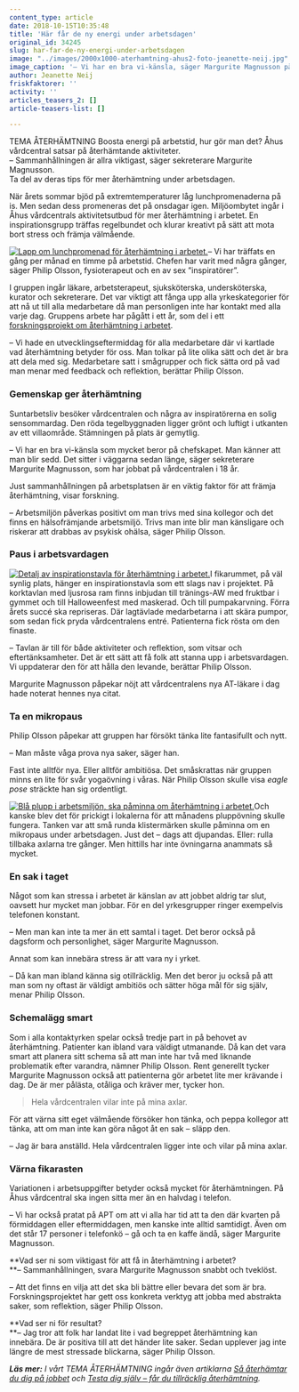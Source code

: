 ```yaml
---
content_type: article
date: 2018-10-15T10:35:48
title: 'Här får de ny energi under arbetsdagen'
original_id: 34245
slug: har-far-de-ny-energi-under-arbetsdagen
image: "../images/2000x1000-aterhamtning-ahus2-foto-jeanette-neij.jpg"
image_caption: '– Vi har en bra vi-känsla, säger Margurite Magnusson på Åhus vårdcentral. Hon och kollegan Philip Olsson ingår i en inspirationsgrupp för mer återhämtning i arbetet. '
author: Jeanette Neij
friskfaktorer: ''
activity: ''
articles_teasers_2: []
article-teasers-list: []

---
```


TEMA ÅTERHÄMTNING Boosta energi på arbetstid, hur gör man det? Åhus vårdcentral satsar på återhämtande aktiviteter.  
– Sammanhållningen är allra viktigast, säger sekreterare Margurite Magnusson.  
Ta del av deras tips för mer återhämtning under arbetsdagen.

När årets sommar bjöd på extremtemperaturer låg lunchpromenaderna på is. Men sedan dess promeneras det på onsdagar igen. Miljöombytet ingår i Åhus vårdcentrals aktivitetsutbud för mer återhämtning i arbetet. En inspirationsgrupp träffas regelbundet och klurar kreativt på sätt att mota bort stress och främja välmående.

[![Lapp om lunchpromenad för återhämtning i arbetet.](https://www.suntarbetsliv.se/wp-content/uploads/2018/09/200x220-aterhamtning-promenad-foto-jeanette-neij.jpg)](https://www.suntarbetsliv.se/wp-content/uploads/2018/09/200x220-aterhamtning-promenad-foto-jeanette-neij.jpg)– Vi har träffats en gång per månad en timme på arbetstid. Chefen har varit med några gånger, säger Philip Olsson, fysioterapeut och en av sex ”inspiratörer”.

I gruppen ingår läkare, arbetsterapeut, sjuksköterska, undersköterska, kurator och sekreterare. Det var viktigt att fånga upp alla yrkeskategorier för att nå ut till alla medarbetare då man personligen inte har kontakt med alla varje dag. Gruppens arbete har pågått i ett år, som del i ett [forskningsprojekt om återhämtning i arbetet](https://www.suntarbetsliv.se/forskning/organisatorisk-och-social-arbetsmiljo/sa-aterhamtar-du-dig-pa-jobbet/).

– Vi hade en utvecklingseftermiddag för alla medarbetare där vi kartlade vad återhämtning betyder för oss. Man tolkar på lite olika sätt och det är bra att dela med sig. Medarbetare satt i smågrupper och fick sätta ord på vad man menar med feedback och reflektion, berättar Philip Olsson.

### Gemenskap ger återhämtning

Suntarbetsliv besöker vårdcentralen och några av inspiratörerna en solig sensommardag. Den röda tegelbyggnaden ligger grönt och luftigt i utkanten av ett villaområde. Stämningen på plats är gemytlig.

– Vi har en bra vi-känsla som mycket beror på chefskapet. Man känner att man blir sedd. Det sitter i väggarna sedan länge, säger sekreterare Margurite Magnusson, som har jobbat på vårdcentralen i 18 år.

Just sammanhållningen på arbetsplatsen är en viktig faktor för att främja återhämtning, visar forskning.

– Arbetsmiljön påverkas positivt om man trivs med sina kollegor och det finns en hälsofrämjande arbetsmiljö. Trivs man inte blir man känsligare och riskerar att drabbas av psykisk ohälsa, säger Philip Olsson.

### Paus i arbetsvardagen

[![Detalj av inspirationstavla för återhämtning i arbetet.](https://www.suntarbetsliv.se/wp-content/uploads/2018/09/220x200-aterhamtning-inspirationstavla-foto-jeanette-neij.jpg)](https://www.suntarbetsliv.se/wp-content/uploads/2018/09/220x200-aterhamtning-inspirationstavla-foto-jeanette-neij.jpg)I fikarummet, på väl synlig plats, hänger en inspirationstavla som ett slags nav i projektet. På korktavlan med ljusrosa ram finns inbjudan till tränings-AW med fruktbar i gymmet och till Halloweenfest med maskerad. Och till pumpakarvning. Förra årets succé ska repriseras. Där lagtävlade medarbetarna i att skära pumpor, som sedan fick pryda vårdcentralens entré. Patienterna fick rösta om den finaste.

– Tavlan är till för både aktiviteter och reflektion, som vitsar och eftertänksamheter. Det är ett sätt att få folk att stanna upp i arbetsvardagen. Vi uppdaterar den för att hålla den levande, berättar Philip Olsson.

Margurite Magnusson påpekar nöjt att vårdcentralens nya AT-läkare i dag hade noterat hennes nya citat.

### Ta en mikropaus

Philip Olsson påpekar att gruppen har försökt tänka lite fantasifullt och nytt.

– Man måste våga prova nya saker, säger han.

Fast inte alltför nya. Eller alltför ambitiösa. Det småskrattas när gruppen minns en lite för svår yogaövning i våras. När Philip Olsson skulle visa _eagle pose_ sträckte han sig ordentligt.

[![Blå plupp i arbetsmiljön, ska påminna om återhämtning i arbetet.](https://www.suntarbetsliv.se/wp-content/uploads/2018/09/220x200-aterhamtning-plupp-foto-jeanette-neij.jpg)](https://www.suntarbetsliv.se/wp-content/uploads/2018/09/220x200-aterhamtning-plupp-foto-jeanette-neij.jpg)Och kanske blev det för prickigt i lokalerna för att månadens pluppövning skulle fungera. Tanken var att små runda klistermärken skulle påminna om en mikropaus under arbetsdagen. Just det – dags att djupandas. Eller: rulla tillbaka axlarna tre gånger. Men hittills har inte övningarna anammats så mycket.

### En sak i taget

Något som kan stressa i arbetet är känslan av att jobbet aldrig tar slut, oavsett hur mycket man jobbar. För en del yrkesgrupper ringer exempelvis telefonen konstant.

– Men man kan inte ta mer än ett samtal i taget. Det beror också på dagsform och personlighet, säger Margurite Magnusson.

Annat som kan innebära stress är att vara ny i yrket.

– Då kan man ibland känna sig otillräcklig. Men det beror ju också på att man som ny oftast är väldigt ambitiös och sätter höga mål för sig själv, menar Philip Olsson.

### Schemalägg smart

Som i alla kontaktyrken spelar också tredje part in på behovet av återhämtning. Patienter kan ibland vara väldigt utmanande. Då kan det vara smart att planera sitt schema så att man inte har två med liknande problematik efter varandra, nämner Philip Olsson. Rent generellt tycker Margurite Magnusson också att patienterna gör arbetet lite mer krävande i dag. De är mer pålästa, otåliga och kräver mer, tycker hon.

> Hela vårdcentralen vilar inte på mina axlar.

För att värna sitt eget välmående försöker hon tänka, och peppa kollegor att tänka, att om man inte kan göra något åt en sak – släpp den.

– Jag är bara anställd. Hela vårdcentralen ligger inte och vilar på mina axlar.

### Värna fikarasten

Variationen i arbetsuppgifter betyder också mycket för återhämtningen. På Åhus vårdcentral ska ingen sitta mer än en halvdag i telefon.

– Vi har också pratat på APT om att vi alla har tid att ta den där kvarten på förmiddagen eller eftermiddagen, men kanske inte alltid samtidigt. Även om det står 17 personer i telefonkö – gå och ta en kaffe ändå, säger Margurite Magnusson.

**Vad ser ni som viktigast för att få in återhämtning i arbetet?  
**– Sammanhållningen, svara Margurite Magnusson snabbt och tveklöst.

– Att det finns en vilja att det ska bli bättre eller bevara det som är bra. Forskningsprojektet har gett oss konkreta verktyg att jobba med abstrakta saker, som reflektion, säger Philip Olsson.

**Vad ser ni för resultat?  
**– Jag tror att folk har landat lite i vad begreppet återhämtning kan innebära. De är positiva till att det händer lite saker. Sedan upplever jag inte längre de mest stressade blickarna, säger Philip Olsson.

_**Läs mer:** I vårt TEMA ÅTERHÄMTNING ingår även artiklarna [Så återhämtar du dig på jobbet](https://www.suntarbetsliv.se/forskning/organisatorisk-och-social-arbetsmiljo/sa-aterhamtar-du-dig-pa-jobbet/) och [Testa dig själv – får du tillräcklig återhämtning](https://www.suntarbetsliv.se/forskning/organisatorisk-och-social-arbetsmiljo/testa-dig-sjalv-far-du-tillracklig-aterhamtning/)._

